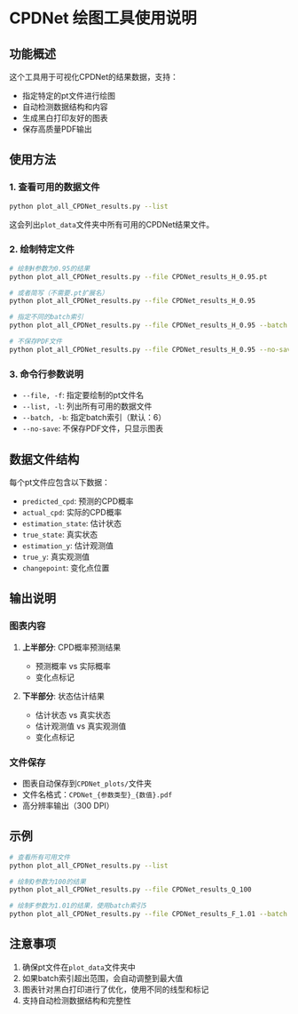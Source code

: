 # CPDNet 绘图工具使用说明

## 功能概述

这个工具用于可视化CPDNet的结果数据，支持：
- 指定特定的pt文件进行绘图
- 自动检测数据结构和内容
- 生成黑白打印友好的图表
- 保存高质量PDF输出

## 使用方法

### 1. 查看可用的数据文件

```bash
python plot_all_CPDNet_results.py --list
```

这会列出`plot_data`文件夹中所有可用的CPDNet结果文件。

### 2. 绘制特定文件

```bash
# 绘制H参数为0.95的结果
python plot_all_CPDNet_results.py --file CPDNet_results_H_0.95.pt

# 或者简写（不需要.pt扩展名）
python plot_all_CPDNet_results.py --file CPDNet_results_H_0.95

# 指定不同的batch索引
python plot_all_CPDNet_results.py --file CPDNet_results_H_0.95 --batch 10

# 不保存PDF文件
python plot_all_CPDNet_results.py --file CPDNet_results_H_0.95 --no-save
```

### 3. 命令行参数说明

- `--file, -f`: 指定要绘制的pt文件名
- `--list, -l`: 列出所有可用的数据文件
- `--batch, -b`: 指定batch索引（默认：6）
- `--no-save`: 不保存PDF文件，只显示图表

## 数据文件结构

每个pt文件应包含以下数据：

- `predicted_cpd`: 预测的CPD概率
- `actual_cpd`: 实际的CPD概率
- `estimation_state`: 估计状态
- `true_state`: 真实状态
- `estimation_y`: 估计观测值
- `true_y`: 真实观测值
- `changepoint`: 变化点位置

## 输出说明

### 图表内容
1. **上半部分**: CPD概率预测结果
   - 预测概率 vs 实际概率
   - 变化点标记

2. **下半部分**: 状态估计结果
   - 估计状态 vs 真实状态
   - 估计观测值 vs 真实观测值
   - 变化点标记

### 文件保存
- 图表自动保存到`CPDNet_plots/`文件夹
- 文件名格式：`CPDNet_{参数类型}_{数值}.pdf`
- 高分辨率输出（300 DPI）

## 示例

```bash
# 查看所有可用文件
python plot_all_CPDNet_results.py --list

# 绘制Q参数为100的结果
python plot_all_CPDNet_results.py --file CPDNet_results_Q_100

# 绘制F参数为1.01的结果，使用batch索引5
python plot_all_CPDNet_results.py --file CPDNet_results_F_1.01 --batch 5
```

## 注意事项

1. 确保pt文件在`plot_data`文件夹中
2. 如果batch索引超出范围，会自动调整到最大值
3. 图表针对黑白打印进行了优化，使用不同的线型和标记
4. 支持自动检测数据结构和完整性
